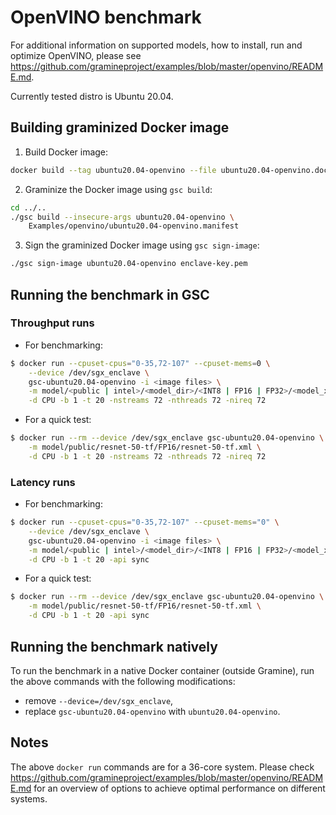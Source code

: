 # OpenVINO benchmark

For additional information on supported models, how to install, run and optimize
OpenVINO, please see
https://github.com/gramineproject/examples/blob/master/openvino/README.md.

Currently tested distro is Ubuntu 20.04.

## Building graminized Docker image

1. Build Docker image:
```bash
docker build --tag ubuntu20.04-openvino --file ubuntu20.04-openvino.dockerfile .
```

2. Graminize the Docker image using `gsc build`:
```bash
cd ../..
./gsc build --insecure-args ubuntu20.04-openvino \
    Examples/openvino/ubuntu20.04-openvino.manifest
```

3. Sign the graminized Docker image using `gsc sign-image`:
```bash
./gsc sign-image ubuntu20.04-openvino enclave-key.pem
```

## Running the benchmark in GSC

### Throughput runs

- For benchmarking:
```bash
$ docker run --cpuset-cpus="0-35,72-107" --cpuset-mems=0 \
    --device /dev/sgx_enclave \
    gsc-ubuntu20.04-openvino -i <image files> \
    -m model/<public | intel>/<model_dir>/<INT8 | FP16 | FP32>/<model_xml_file> \
    -d CPU -b 1 -t 20 -nstreams 72 -nthreads 72 -nireq 72
```

- For a quick test:
```bash
$ docker run --rm --device /dev/sgx_enclave gsc-ubuntu20.04-openvino \
    -m model/public/resnet-50-tf/FP16/resnet-50-tf.xml \
    -d CPU -b 1 -t 20 -nstreams 72 -nthreads 72 -nireq 72
```

### Latency runs

- For benchmarking:
```bash
$ docker run --cpuset-cpus="0-35,72-107" --cpuset-mems="0" \
    --device /dev/sgx_enclave \
    gsc-ubuntu20.04-openvino -i <image files> \
    -m model/<public | intel>/<model_dir>/<INT8 | FP16 | FP32>/<model_xml_file> \
    -d CPU -b 1 -t 20 -api sync
```

- For a quick test:
```bash
$ docker run --rm --device /dev/sgx_enclave gsc-ubuntu20.04-openvino \
    -m model/public/resnet-50-tf/FP16/resnet-50-tf.xml \
    -d CPU -b 1 -t 20 -api sync
```

## Running the benchmark natively

To run the benchmark in a native Docker container (outside Gramine), run the
above commands with the following modifications:
- remove `--device=/dev/sgx_enclave`,
- replace `gsc-ubuntu20.04-openvino` with `ubuntu20.04-openvino`.

## Notes

The above `docker run` commands are for a 36-core system. Please check
https://github.com/gramineproject/examples/blob/master/openvino/README.md for an
overview of options to achieve optimal performance on different systems.
